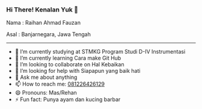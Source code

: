 ### Hi There! Kenalan Yuk 👋

<p>Nama  : Raihan Ahmad Fauzan</p>
<p>Asal  : Banjarnegara, Jawa Tengah</p>

<hr>

- 🔭 I’m currently studying at STMKG Program Studi D-IV Instrumentasi
- 🌱 I’m currently learning Cara make Git Hub
- 👯 I’m looking to collaborate on Hal Kebaikan
- 🤔 I’m looking for help with Siapapun yang baik hati
- 💬 Ask me about anything
- 📫 How to reach me:  <a href="http://wa.me/+6281226426129">081226426129</a>
- 😄 Pronouns: Mas/Rehan
- ⚡ Fun fact: Punya ayam dan kucing barbar
